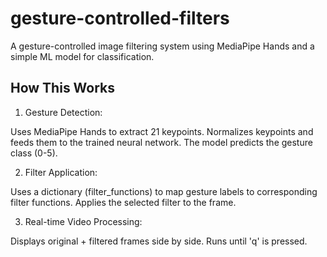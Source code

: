 # gesture-controlled-filters
A gesture-controlled image filtering system using MediaPipe Hands and a simple ML model for classification.

## How This Works
1. Gesture Detection:

Uses MediaPipe Hands to extract 21 keypoints.
Normalizes keypoints and feeds them to the trained neural network.
The model predicts the gesture class (0-5).

2. Filter Application:

Uses a dictionary (filter_functions) to map gesture labels to corresponding filter functions.
Applies the selected filter to the frame.

3. Real-time Video Processing:

Displays original + filtered frames side by side.
Runs until 'q' is pressed.

